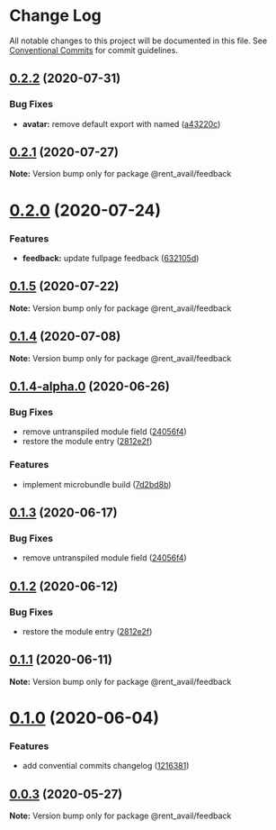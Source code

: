 # Change Log

All notable changes to this project will be documented in this file.
See [Conventional Commits](https://conventionalcommits.org) for commit guidelines.

## [0.2.2](https://github.com/rentalutions/elements/compare/@rent_avail/feedback@0.2.1...@rent_avail/feedback@0.2.2) (2020-07-31)


### Bug Fixes

* **avatar:** remove default export with named ([a43220c](https://github.com/rentalutions/elements/commit/a43220c6c0dd992318240458c542f653c84447a5))





## [0.2.1](https://github.com/rentalutions/elements/compare/@rent_avail/feedback@0.2.0...@rent_avail/feedback@0.2.1) (2020-07-27)

**Note:** Version bump only for package @rent_avail/feedback





# [0.2.0](https://github.com/rentalutions/elements/compare/@rent_avail/feedback@0.1.5...@rent_avail/feedback@0.2.0) (2020-07-24)


### Features

* **feedback:** update fullpage feedback ([632105d](https://github.com/rentalutions/elements/commit/632105d66182667faf4bbb32f257bbef31559dfa))





## [0.1.5](https://github.com/rentalutions/elements/compare/@rent_avail/feedback@0.1.4...@rent_avail/feedback@0.1.5) (2020-07-22)

**Note:** Version bump only for package @rent_avail/feedback





## [0.1.4](https://github.com/rentalutions/elements/compare/@rent_avail/feedback@0.1.4-alpha.0...@rent_avail/feedback@0.1.4) (2020-07-08)

**Note:** Version bump only for package @rent_avail/feedback





## [0.1.4-alpha.0](https://github.com/rentalutions/elements/compare/@rent_avail/feedback@0.1.0...@rent_avail/feedback@0.1.4-alpha.0) (2020-06-26)


### Bug Fixes

* remove untranspiled module field ([24056f4](https://github.com/rentalutions/elements/commit/24056f4dcc4ab05fc8d0c604a0630d7b3a8aca3c))
* restore the module entry ([2812e2f](https://github.com/rentalutions/elements/commit/2812e2f5d71068ce37a8511d9b8c527b5d63efae))


### Features

* implement microbundle build ([7d2bd8b](https://github.com/rentalutions/elements/commit/7d2bd8b20990211f6d048a3f393d78ac15ce0142))





## [0.1.3](https://github.com/rentalutions/elements/compare/@rent_avail/feedback@0.1.2...@rent_avail/feedback@0.1.3) (2020-06-17)


### Bug Fixes

* remove untranspiled module field ([24056f4](https://github.com/rentalutions/elements/commit/24056f4dcc4ab05fc8d0c604a0630d7b3a8aca3c))





## [0.1.2](https://github.com/rentalutions/elements/compare/@rent_avail/feedback@0.1.1...@rent_avail/feedback@0.1.2) (2020-06-12)


### Bug Fixes

* restore the module entry ([2812e2f](https://github.com/rentalutions/elements/commit/2812e2f5d71068ce37a8511d9b8c527b5d63efae))





## [0.1.1](https://github.com/rentalutions/elements/compare/@rent_avail/feedback@0.1.0...@rent_avail/feedback@0.1.1) (2020-06-11)

**Note:** Version bump only for package @rent_avail/feedback





# [0.1.0](https://github.com/rentalutions/elements/compare/@rent_avail/feedback@0.0.2...@rent_avail/feedback@0.1.0) (2020-06-04)


### Features

* add convential commits changelog ([1216381](https://github.com/rentalutions/elements/commit/1216381d4e1bb8eb8dea4a2293a8bb84662195a9))





## [0.0.3](https://github.com/rentalutions/elements/compare/@rent_avail/feedback@0.0.2...@rent_avail/feedback@0.0.3) (2020-05-27)

**Note:** Version bump only for package @rent_avail/feedback
